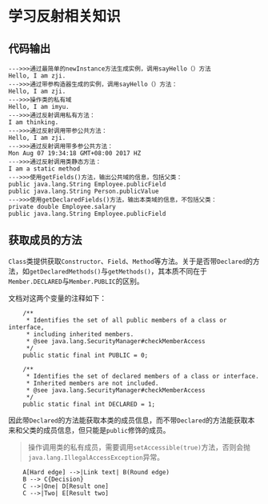 # 学习反射相关知识


## 代码输出

```
--->>>通过最简单的newInstance方法生成实例，调用sayHello（）方法
Hello, I am zji.
--->>>通过带参构造器生成的实例，调用sayHello（）方法：
Hello, I am zji.
--->>>操作类的私有域
Hello, I am imyu.
--->>>通过反射调用私有方法：
I am thinking.
--->>>通过反射调用带参公共方法：
Hello, I am zji.
--->>>通过反射调用带多参公共方法：
Mon Aug 07 19:34:18 GMT+08:00 2017 HZ
--->>>通过反射调用类静态方法：
I am a static method
--->>>使用getFields()方法，输出公共域的信息，包括父类：
public java.lang.String Employee.publicField
public java.lang.String Person.publicValue
--->>>使用getDeclaredFields()方法，输出本类域的信息，不包括父类：
private double Employee.salary
public java.lang.String Employee.publicField
```

## 获取成员的方法

`Class`类提供获取`Constructor`、`Field`、`Method`等方法。关于是否带`Declared`的方法，如`getDeclaredMethods()`与`getMethods()`，其本质不同在于`Member.DECLARED`与`Member.PUBLIC`的区别。

文档对这两个变量的注释如下：

```
    /**
     * Identifies the set of all public members of a class or interface,
     * including inherited members.
     * @see java.lang.SecurityManager#checkMemberAccess
     */
    public static final int PUBLIC = 0;

    /**
     * Identifies the set of declared members of a class or interface.
     * Inherited members are not included.
     * @see java.lang.SecurityManager#checkMemberAccess
     */
    public static final int DECLARED = 1;
```

因此带`Declared`的方法能获取本类的成员信息，而不带`Declared`的方法能获取本来和父类的成员信息，但只能是`public`修饰的成员。


> 操作调用类的私有成员，需要调用`setAccessible(true)`方法，否则会抛`java.lang.IllegalAccessException`异常。


```graphLR
    A[Hard edge] -->|Link text| B(Round edge)
    B --> C{Decision}
    C -->|One| D[Result one]
    C -->|Two| E[Result two]
```
